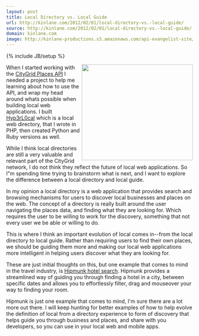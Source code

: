 ```yaml
---
layout: post
title: Local Directory vs. Local Guide
url: http://kinlane.com/2012/02/01/local-directory-vs.-local-guide/
source: http://kinlane.com/2012/02/01/local-directory-vs.-local-guide/
domain: kinlane.com
image: http://kinlane-productions.s3.amazonaws.com/api-evangelist-site/blog/Hipmunk-Hotel-Search-1.png
---
```

{% include JB/setup %}<p>
     <a title="Hipmunk Hotel Search"
        href="http://hipmunk.com/"><img class="aligncenter size-medium wp-image-577"
          title="Hipmunk-Hotel-Search-1"
          src="http://www.citygridmedia.com/developer/wp-content/uploads/2012/02/Hipmunk-Hotel-Search-1-300x259.png"
          alt=""
          width="300"
          height="259"
          align="right" /></a>When I started working with the <a title="CityGrid Places API"
        href="http://developer.citygridmedia.com/">CityGrid Places API</a> I needed a project to help me learning about how to use the API, and wrap my head around whats possible when building local web applications. I built <a title="Hyp3rL0cal"
        href="http://hyp3rl0cal.com/">Hyp3rL0cal</a> which is a local web directory, that I wrote in PHP, then created Python and Ruby versions as well.
</p>

<p>
     While I think local directories are still a very valuable and relevant part of the CityGrid network, I do not think they reflect the future of local web applications. So I"m spending time trying to brainstorm what is next, and I want to explore the difference between a local directory and local guide.
</p>

<p>
     In my opinion a local directory is a web application that provides search and browsing mechanisms for users to discover local businesses and places on the web. The concept of a directory is really built around the user navigating the places data, and finding what they are looking for. Which requires the user to be willing to work for the discovery, something that not every user we be able or willing to do.
</p>

<p>
     This is where I think an important evolution of local comes in--from the local directory to local guide. Rather than requiring users to find their own places, we should be guiding them more and making our local web applications more intelligent in helping users discover what they are looking for.
</p>

<p>
     These are just initial thoughts on this, but one example that comes to mind in the travel industry, is <a title="Hipmunk Hotel Search"
        href="http://hipmunk.com/">Hipmunk hotel search</a>. Hipmunk provides a streamlined way of guiding you through finding a hotel in a city, between specific dates and allows you to effortlessly filter, drag and mouseover your way to finding your room.
</p>

<p>
     Hipmunk is just one example that comes to mind, I'm sure there are a lot more out there. I will keep hunting for better examples of how to help evolve the definition of local from a directory experience to form of discovery that helps guide you through business and places, and share with you developers, so you can use in your local web and mobile apps.
</p>